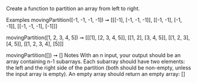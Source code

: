 Create a function to partition an array from left to right.

Examples
movingPartition([-1, -1, -1, -1])
➞ [[[-1], [-1, -1, -1]], [[-1, -1], [-1, -1]], [[-1, -1, -1], [-1]]]

movingPartition([1, 2, 3, 4, 5])
➞ [[[1], [2, 3, 4, 5]], [[1, 2], [3, 4, 5]], [[1, 2, 3], [4, 5]], [[1, 2, 3, 4], [5]]]

movingPartition([]) ➞ []
Notes
With an n input, your output should be an array containing n-1 subarrays. Each subarray should have two elements: the left and the right side of the partition (both should be non-empty, unless the input array is empty).
An empty array should return an empty array: []